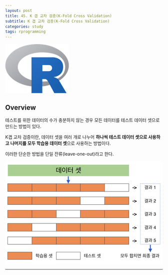 ```yaml
---
layout: post
title: 45. K 겹 교차 검증(K-Fold Cross Validation)
subtitle: K 겹 교차 검증(K-Fold Cross Validation)
categories: study
tags: rprogramming
---
```


![r](/assets/img/logo/r-logo.png)

## Overview

테스트를 위한 데이터의 수가 충분하지 않는 경우 모든 데이터를 테스트 데이터 셋으로 만드는 방법이 있다.

K겹 교차 검증이란, 데이터 셋을 여러 개로 나누어 **하나씩 테스트 데이터 셋으로 사용하고 나머지를 모두 학습용 데이터 셋**으로 사용하는 방법이다.

이러한 단순한 방법을 단일 잔류(leave-one-out)라고 한다.

![fig](/assets/img/study/r/191114_fig_02.png)

***

